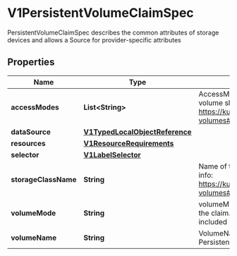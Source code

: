 

# V1PersistentVolumeClaimSpec

PersistentVolumeClaimSpec describes the common attributes of storage devices and allows a Source for provider-specific attributes
## Properties

Name | Type | Description | Notes
------------ | ------------- | ------------- | -------------
**accessModes** | **List&lt;String&gt;** | AccessModes contains the desired access modes the volume should have. More info: https://kubernetes.io/docs/concepts/storage/persistent-volumes#access-modes-1 |  [optional]
**dataSource** | [**V1TypedLocalObjectReference**](V1TypedLocalObjectReference.md) |  |  [optional]
**resources** | [**V1ResourceRequirements**](V1ResourceRequirements.md) |  |  [optional]
**selector** | [**V1LabelSelector**](V1LabelSelector.md) |  |  [optional]
**storageClassName** | **String** | Name of the StorageClass required by the claim. More info: https://kubernetes.io/docs/concepts/storage/persistent-volumes#class-1 |  [optional]
**volumeMode** | **String** | volumeMode defines what type of volume is required by the claim. Value of Filesystem is implied when not included in claim spec. This is a beta feature. |  [optional]
**volumeName** | **String** | VolumeName is the binding reference to the PersistentVolume backing this claim. |  [optional]



